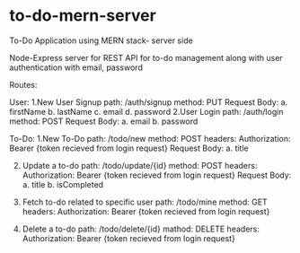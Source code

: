 # to-do-mern-server
To-Do Application using MERN stack- server side

Node-Express server for REST API for to-do management along with user authentication with email, password

Routes:

User:
1.New User Signup
  path: /auth/signup
  method: PUT
  Request Body:
    a. firstName
    b. lastName
    c. email
    d. password
2.User Login
  path: /auth/login
  method: POST
  Request Body:
    a. email
    b. password


To-Do:
1.New To-Do
  path: /todo/new
  method: POST
  headers: Authorization: Bearer {token recieved from login request}
  Request Body:
    a. title

2. Update a to-do
   path: /todo/update/{id}
   method: POST
   headers: Authorization: Bearer {token recieved from login request}
   Request Body:
     a. title
     b. isCompleted

3. Fetch to-do related to specific user
  path: /todo/mine
  method: GET
  headers: Authorization: Bearer {token recieved from login request}

4. Delete a to-do
   path: /todo/delete/{id}
   mathod: DELETE
   headers:  Authorization: Bearer {token recieved from login request}
    
  
